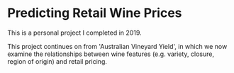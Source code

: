 # Predicting Retail Wine Prices
This is a personal project I completed in 2019.

This project continues on from 'Australian Vineyard Yield', in which we now examine the relationships between wine features (e.g. variety, closure, region of origin) and retail pricing.
